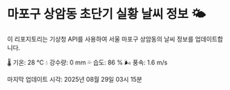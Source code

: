 
# 마포구 상암동 초단기 실황 날씨 정보 🌤️

이 리포지토리는 기상청 API를 사용하여 서울 마포구 상암동의 날씨 정보를 업데이트합니다. 

🌡️ 기온: 28 ℃
💧 강수량: 0 mm
💦 습도: 86 %
🌬️ 풍속: 1.6 m/s

마지막 업데이트 시각: 2025년 08월 29일 03시 15분    
